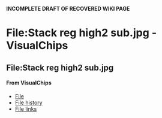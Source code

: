**INCOMPLETE DRAFT OF RECOVERED WIKI PAGE**

# File:Stack reg high2 sub.jpg - VisualChips

## File:Stack reg high2 sub.jpg

#### From VisualChips

- [File](#file)
- [File history](#filehistory)
- [File links](#filelinks)

